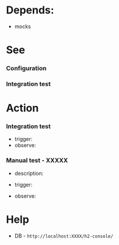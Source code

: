 # Depends:
- mocks

# See
### Configuration


### Integration test


# Action

### Integration test

- trigger: 
- observe:

  
### Manual test - XXXXX 
- description:

- trigger: 

- observe: 



# Help
- DB - `http://localhost:XXXX/h2-console/`
